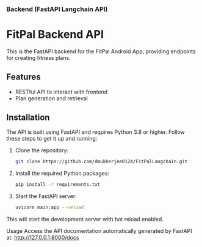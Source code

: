 ### Backend (FastAPI Langchain API)

# FitPal Backend API

This is the FastAPI backend for the FitPal Android App, providing endpoints for creating fitness plans.

## Features

- RESTful API to interact with frontend
- Plan generation and retrieval

## Installation

The API is built using FastAPI and requires Python 3.8 or higher. Follow these steps to get it up and running:

1. Clone the repository:
   ```bash
   git clone https://github.com/dmukherjee0124/FitPalLangchain.git
2. Install the required Python packages:
   ```bash
   pip install -r requirements.txt
3. Start the FastAPI server:
   ```bash
   uvicorn main:app --reload
   
This will start the development server with hot reload enabled.

Usage
Access the API documentation automatically generated by FastAPI at:
http://127.0.0.1:8000/docs
